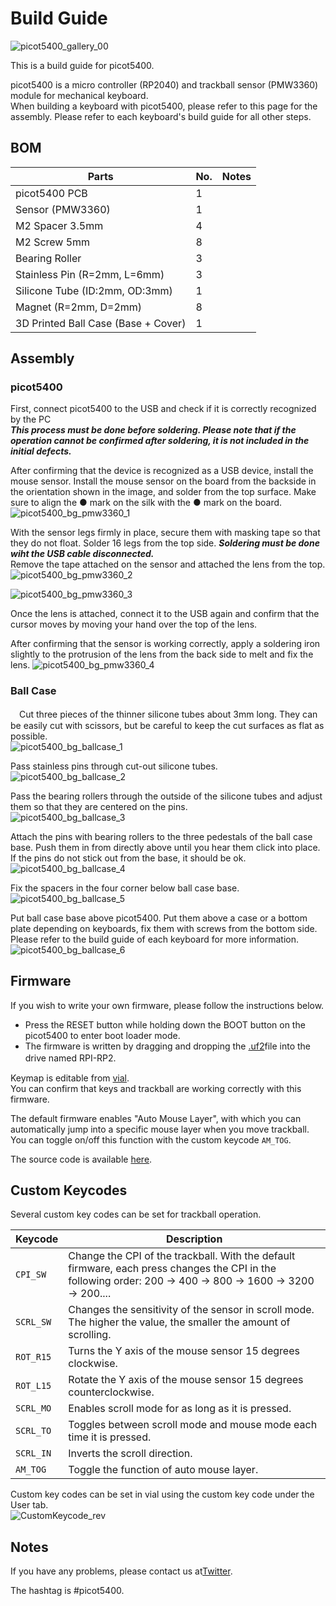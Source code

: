 # Build Guide

![picot5400_gallery_00](/images/gallery_00.jpg)

This is a build guide for picot5400.  

picot5400 is a micro controller (RP2040) and trackball sensor (PMW3360) module for mechanical keyboard.  
When building a keyboard with picot5400, please refer to this page for the assembly. Please refer to each keyboard's build guide for all other steps.

## BOM

|Parts|No.|Notes|
|---|---|---|
|picot5400 PCB|1||
|Sensor (PMW3360)|1||
|M2 Spacer 3.5mm|4||
|M2 Screw 5mm|8||
|Bearing Roller|3||
|Stainless Pin (R=2mm, L=6mm)|3||
|Silicone Tube (ID:2mm, OD:3mm)|1||
|Magnet (R=2mm, D=2mm)|8||
|3D Printed Ball Case (Base + Cover)|1||

## Assembly
### picot5400

  First, connect picot5400 to the USB and check if it is correctly recognized by the PC  
  ***This process must be done before soldering. Please note that if the operation cannot be confirmed after soldering, it is not included in the initial defects.***  

  After confirming that the device is recognized as a USB device, install the mouse sensor. Install the mouse sensor on the board from the backside in the orientation shown in the image, and solder from the top surface. Make sure to align the ● mark on the silk with the ● mark on the board.   
  ![picot5400_bg_pmw3360_1](/images/build/bg_pmw3360_1.jpg)

  With the sensor legs firmly in place, secure them with masking tape so that they do not float. Solder 16 legs from the top side. ***Soldering must be done wiht the USB cable disconnected.***  
  Remove the tape attached on the sensor and attached the lens from the top.    
  ![picot5400_bg_pmw3360_2](/images/build/bg_pmw3360_2.jpg)

  ![picot5400_bg_pmw3360_3](/images/build/bg_pmw3360_3.jpg)

  Once the lens is attached, connect it to the USB again and confirm that the cursor moves by moving your hand over the top of the lens.

  After confirming that the sensor is working correctly, apply a soldering iron slightly to the protrusion of the lens from the back side to melt and fix the lens.
  ![picot5400_bg_pmw3360_4](/images/build/bg_pmw3360_4.jpg)  

### Ball Case

　Cut three pieces of the thinner silicone tubes about 3mm long. They can be easily cut with scissors, but be careful to keep the cut surfaces as flat as possible.  
  ![picot5400_bg_ballcase_1](/images/build/bg_ballcase_1.jpg)  

  Pass stainless pins through cut-out silicone tubes.  
  ![picot5400_bg_ballcase_2](/images/build/bg_ballcase_2.jpg)  

  Pass the bearing rollers through the outside of the silicone tubes and adjust them so that they are centered on the pins.  
  ![picot5400_bg_ballcase_3](/images/build/bg_ballcase_3.jpg)  

  Attach the pins with bearing rollers to the three pedestals of the ball case base. Push them in from directly above until you hear them click into place. If the pins do not stick out from the base, it should be ok.
  ![picot5400_bg_ballcase_4](/images/build/bg_ballcase_4.jpg)  

  Fix the spacers in the four corner below ball case base.  
  ![picot5400_bg_ballcase_5](/images/build/bg_ballcase_5.jpg)  

  Put ball case base above picot5400. Put them above a case or a bottom plate depending on keyboards, fix them with screws from the bottom side. Please refer to the build guide of each keyboard for more information.  
  ![picot5400_bg_ballcase_6](/images/build/bg_ballcase_6.jpg)  

## Firmware

  If you wish to write your own firmware, please follow the instructions below.

  - Press the RESET button while holding down the BOOT button on the picot5400 to enter boot loader mode.
  - The firmware is written by dragging and dropping the [.uf2](https://github.com/aki27kbd/picot5400/blob/main/firmware/aki27_picot5400_vial.uf2)file into the drive named RPI-RP2.  　

  Keymap is editable from [vial](https://vial.rocks/).  
  You can confirm that keys and trackball are working correctly with this firmware.

  The default firmware enables "Auto Mouse Layer", with which you can automatically jump into a specific mouse layer when you move trackball. You can toggle on/off this function with the custom keycode `AM_TOG`.

  The source code is available [here](https://github.com/aki27kbd/vial-qmk/tree/vial/keyboards/aki27/picot5400).


## Custom Keycodes

  Several custom key codes can be set for trackball operation.

  Keycode   |Description
  ---------|-----------
  `CPI_SW`  |Change the CPI of the trackball. With the default firmware, each press changes the CPI in the following order: 200 -> 400 -> 800 -> 1600 -> 3200 -> 200....
  `SCRL_SW` |Changes the sensitivity of the sensor in scroll mode. The higher the value, the smaller the amount of scrolling.
  `ROT_R15` |Turns the Y axis of the mouse sensor 15 degrees clockwise.
  `ROT_L15` |Rotate the Y axis of the mouse sensor 15 degrees counterclockwise.
  `SCRL_MO` |	Enables scroll mode for as long as it is pressed.
  `SCRL_TO` |Toggles between scroll mode and mouse mode each time it is pressed.
  `SCRL_IN` |Inverts the scroll direction.
  `AM_TOG` |Toggle the function of auto mouse layer.

  Custom key codes can be set in vial using the custom key code under the User tab.  
  ![CustomKeycode_rev](/images/build/bg_customkeycode.jpg)



## Notes
If you have any problems, please contact us at[Twitter](https://twitter.com/aki27kbd).

The hashtag is #picot5400.
